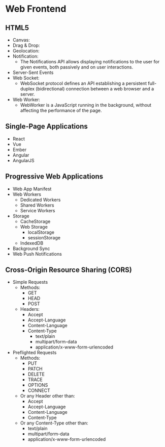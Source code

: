 # Web Frontend

## HTML5

  - Canvas:
  - Drag & Drop:
  - Geolocation:
  - Notification:
    - The Notifications API allows displaying notifications to the user for given events, both passively and on user interactions.
  - Server-Sent Events
  - Web Socket:
    - WebSocket protocol defines an API establishing a persistent full-duplex (bidirectional) connection between a web browser and a server.
  - Web Worker:
    - WebWorker is a JavaScript running in the background, without affecting the performance of the page.


## Single-Page Applications

  - React
  - Vue
  - Ember
  - Angular
  - AngularJS


## Progressive Web Applications

  - Web App Manifest
  - Web Workers
    - Dedicated Workers
    - Shared Workers
    - Service Workers
  - Storage
    - CacheStorage
    - Web Storage
      - localStorage
      - sessionStorage
    - IndexedDB
  - Background Sync
  - Web Push Notifications


## Cross-Origin Resource Sharing (CORS)

  - Simple Requests
    - Methods:
      - GET
      - HEAD
      - POST
    - Headers:
      - Accept
      - Accept-Language
      - Content-Language
      - Content-Type
        - text/plain
        - multipart/form-data
        - application/x-www-form-urlencoded
  - Preflighted Requests
    - Methods:
      - PUT
      - PATCH
      - DELETE
      - TRACE
      - OPTIONS
      - CONNECT
    - Or any Header other than:
      - Accept
      - Accept-Language
      - Content-Language
      - Content-Type
    - Or any Content-Type other than:
      - text/plain
      - multipart/form-data
      - application/x-www-form-urlencoded

